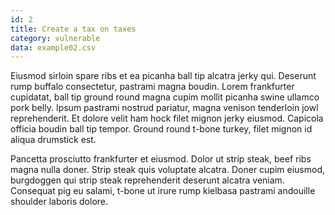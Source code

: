 ```yaml
---
id: 2
title: Create a tax on taxes
category: vulnerable
data: example02.csv
---
```


Eiusmod sirloin spare ribs et ea picanha ball tip alcatra jerky qui. Deserunt rump buffalo consectetur, pastrami magna boudin. Lorem frankfurter cupidatat, ball tip ground round magna cupim mollit picanha swine ullamco pork belly. Ipsum pastrami nostrud pariatur, magna venison tenderloin jowl reprehenderit. Et dolore velit ham hock filet mignon jerky eiusmod. Capicola officia boudin ball tip tempor. Ground round t-bone turkey, filet mignon id aliqua drumstick est.

Pancetta prosciutto frankfurter et eiusmod. Dolor ut strip steak, beef ribs magna nulla doner. Strip steak quis voluptate alcatra. Doner cupim eiusmod, burgdoggen qui strip steak reprehenderit deserunt alcatra veniam. Consequat pig eu salami, t-bone ut irure rump kielbasa pastrami andouille shoulder laboris dolore.